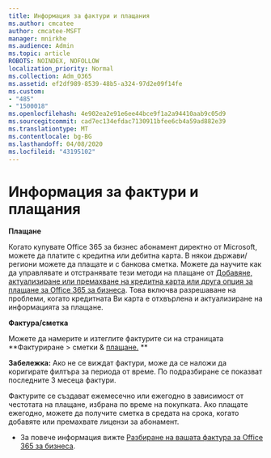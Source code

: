 ```yaml
---
title: Информация за фактури и плащания
ms.author: cmcatee
author: cmcatee-MSFT
manager: mnirkhe
ms.audience: Admin
ms.topic: article
ROBOTS: NOINDEX, NOFOLLOW
localization_priority: Normal
ms.collection: Adm_O365
ms.assetid: ef2df989-8539-48b5-a324-97d2e09f14fe
ms.custom:
- "485"
- "1500018"
ms.openlocfilehash: 4e902ea2e91e6ee44bce9f1a2a94410aab9c05d9
ms.sourcegitcommit: cad7ec134efdac7130911bfee6cb4a59ad882e39
ms.translationtype: MT
ms.contentlocale: bg-BG
ms.lasthandoff: 04/08/2020
ms.locfileid: "43195102"
---
```

# <a name="invoice-and-payment-information"></a>Информация за фактури и плащания

**Плащане**

Когато купувате Office 365 за бизнес абонамент директно от Microsoft, можете да платите с кредитна или дебитна карта.  В някои държави/региони можете да плащате и с банкова сметка.  Можете да научите как да управлявате и отстранявате тези методи на плащане от [Добавяне, актуализиране или премахване на кредитна карта или друга опция за плащане за Office 365 за бизнеса](https://go.microsoft.com/fwlink/?linkid=2118133).  Това включва разрешаване на проблеми, когато кредитната Ви карта е отхвърлена и актуализиране на информацията за плащане.

**Фактура/сметка**

Можете да намерите и изтеглите фактурите си на страницата **Фактуриране > сметки & [плащане.](https://go.microsoft.com/fwlink/p/?linkid=848039) **  

**Забележка:** Ако не се виждат фактури, може да се наложи да коригирате филтъра за периода от време.  По подразбиране се показват последните 3 месеца фактури.

Фактурите се създават ежемесечно или ежегодно в зависимост от честотата на плащане, избрана по време на покупката.  Ако плащате ежегодно, можете да получите сметка в средата на срока, когато добавяте или премахвате лицензи за абонамент.
 
- За повече информация вижте [Разбиране на вашата фактура за Office 365 за бизнеса](https://go.microsoft.com/fwlink/?linkid=2119101).

